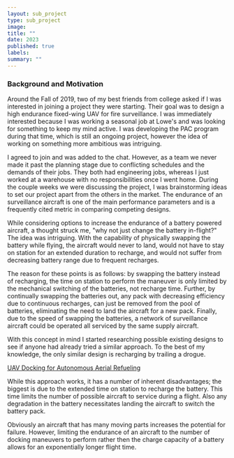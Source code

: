 ```yaml
---
layout: sub_project
type: sub_project
image:
title: ""
date: 2023
published: true
labels:
summary: ""
---
```


<h3>Background and Motivation</h3>

Around the Fall of 2019, two of my best friends from college asked if I was interested in joining a project they were starting. Their goal was to design a high endurance fixed-wing UAV for fire surveillance. I was immediately interested because I was working a seasonal job at Lowe's and was looking for something to keep my mind active. I was developing the PAC program during that time, which is still an ongoing project, however the idea of working on something more ambitious was intriguing.

I agreed to join and was added to the chat. However, as a team we never made it past the planning stage due to conflicting schedules and the demands of their jobs. They both had engineering jobs, whereas I just worked at a warehouse with no responsibilities once I went home. During the couple weeks we were discussing the project, I was brainstorming ideas to set our project apart from the others in the market. The endurance of an surveillance aircraft is one of the main performance parameters and is a frequently cited metric in comparing competing designs.

While considering options to increase the endurance of a battery powered aircraft, a thought struck me, "why not just change the battery in-flight?"
The idea was intriguing. With the capability of physically swapping the battery while flying, the aircraft would never to land, would not have to stay on station for an extended duration to recharge, and would not suffer from decreasing battery range due to frequent recharges.

The reason for these points is as follows: by swapping the battery instead of recharging, the time on station to perform the maneuver is only limited by the mechanical switching of the batteries, not recharge time. Further, by continually swapping the batteries out, any pack with decreasing efficiency due to continuous recharges, can just be removed from the pool of batteries, eliminating the need to land the aircraft for a new pack. Finally, due to the speed of swapping the batteries, a network of surveillance aircraft could be operated all serviced by the same supply aircraft.

With this concept in mind I started researching possible existing designs to see if anyone had already tried a similar approach. To the best of my knowledge, the only similar design is recharging by trailing a drogue.
<p>
<a href="https://www.youtube.com/watch?v=qQrVQ-wpUfM">UAV Docking for Autonomous Aerial Refueling</a>
<p>
While this approach works, it has a number of inherent disadvantages; the biggest is due to the extended time on station to recharge the battery. This time limits the number of possible aircraft to service during a flight. Also any degradation in the battery necessitates landing the aircraft to switch the battery pack. 

Obviously an aircraft that has many moving parts increases the potential for failure. However, limiting the endurance of an aircraft to the number of docking maneuvers to perform rather then the charge capacity of a battery allows for an exponentially longer flight time.